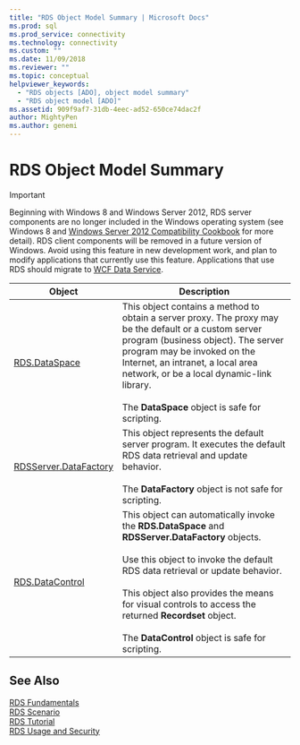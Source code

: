 ```yaml
---
title: "RDS Object Model Summary | Microsoft Docs"
ms.prod: sql
ms.prod_service: connectivity
ms.technology: connectivity
ms.custom: ""
ms.date: 11/09/2018
ms.reviewer: ""
ms.topic: conceptual
helpviewer_keywords: 
  - "RDS objects [ADO], object model summary"
  - "RDS object model [ADO]"
ms.assetid: 909f9af7-31db-4eec-ad52-650ce74dac2f
author: MightyPen
ms.author: genemi
---
```

# RDS Object Model Summary
> [!IMPORTANT]
>  Beginning with Windows 8 and Windows Server 2012, RDS server components are no longer included in the Windows operating system (see Windows 8 and [Windows Server 2012 Compatibility Cookbook](https://www.microsoft.com/download/details.aspx?id=27416) for more detail). RDS client components will be removed in a future version of Windows. Avoid using this feature in new development work, and plan to modify applications that currently use this feature. Applications that use RDS should migrate to [WCF Data Service](https://go.microsoft.com/fwlink/?LinkId=199565).  
  
|Object|Description|  
|------------|-----------------|  
|[RDS.DataSpace](../../../ado/reference/rds-api/dataspace-object-rds.md)|This object contains a method to obtain a server proxy. The proxy may be the default or a custom server program (business object). The server program may be invoked on the Internet, an intranet, a local area network, or be a local dynamic-link library.<br /><br /> The **DataSpace** object is safe for scripting.|  
|[RDSServer.DataFactory](../../../ado/reference/rds-api/datafactory-object-rdsserver.md)|This object represents the default server program. It executes the default RDS data retrieval and update behavior.<br /><br /> The **DataFactory** object is not safe for scripting.|  
|[RDS.DataControl](../../../ado/reference/rds-api/datacontrol-object-rds.md)|This object can automatically invoke the **RDS.DataSpace** and **RDSServer.DataFactory** objects.<br /><br /> Use this object to invoke the default RDS data retrieval or update behavior.<br /><br /> This object also provides the means for visual controls to access the returned **Recordset** object.<br /><br /> The **DataControl** object is safe for scripting.|  
  
## See Also  
 [RDS Fundamentals](../../../ado/guide/remote-data-service/rds-fundamentals.md)   
 [RDS Scenario](../../../ado/guide/remote-data-service/rds-scenario.md)   
 [RDS Tutorial](../../../ado/guide/remote-data-service/rds-tutorial.md)   
 [RDS Usage and Security](../../../ado/guide/remote-data-service/rds-usage-and-security.md)


